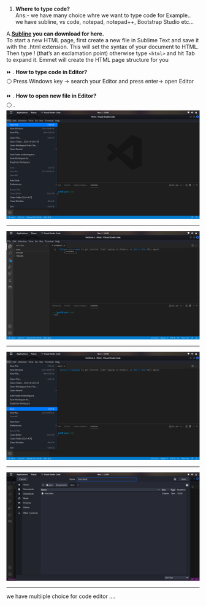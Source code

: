 1. <strong>Where to type code? </strong><br>
Ans:- we have many choice whre we want to type code for Example.. we have subline, vs code, notepad, notepad++, Bootstrap Studio etc... <br>


A.<strong><a href="https://www.sublimetext.com/download">Subline</a> you can download for here.</strong><br>
To start a new HTML page, first create a new file in Sublime Text and save it with the .html extension. This will set the syntax of your document to HTML. Then type ! (that’s an exclamation point) otherwise type ```<html>``` and hit Tab to expand it. Emmet will create the HTML page structure for you
 
⏩ .<strong> How to type code in Editor?</strong><br>
⚪ Press Windows key -> search your Editor and press enter-> open Editor

⏩ . <strong>How to open new file in Editor?</strong><br>
⚪ . <img src="new.png">
<br>
********************************************************************************************************************************************************************

<img src="newopen.png">

********************************************************************************************************************************************************************

<img src="saveclick.png">

********************************************************************************************************************************************************************

<img src="save.png">

********************************************************************************************************************************************************************

we have multiiple choice for code editor ....

